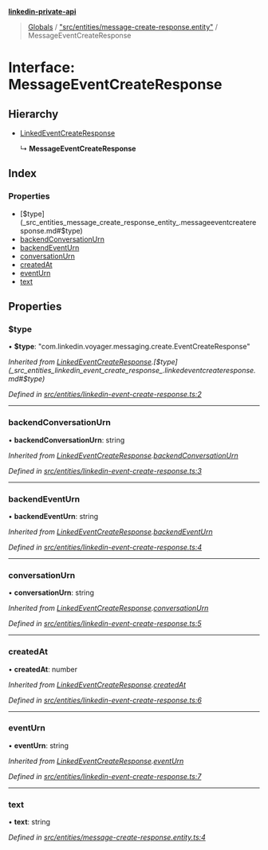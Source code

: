 **[linkedin-private-api](../README.md)**

> [Globals](../globals.md) / ["src/entities/message-create-response.entity"](../modules/_src_entities_message_create_response_entity_.md) / MessageEventCreateResponse

# Interface: MessageEventCreateResponse

## Hierarchy

* [LinkedEventCreateResponse](_src_entities_linkedin_event_create_response_.linkedeventcreateresponse.md)

  ↳ **MessageEventCreateResponse**

## Index

### Properties

* [$type](_src_entities_message_create_response_entity_.messageeventcreateresponse.md#$type)
* [backendConversationUrn](_src_entities_message_create_response_entity_.messageeventcreateresponse.md#backendconversationurn)
* [backendEventUrn](_src_entities_message_create_response_entity_.messageeventcreateresponse.md#backendeventurn)
* [conversationUrn](_src_entities_message_create_response_entity_.messageeventcreateresponse.md#conversationurn)
* [createdAt](_src_entities_message_create_response_entity_.messageeventcreateresponse.md#createdat)
* [eventUrn](_src_entities_message_create_response_entity_.messageeventcreateresponse.md#eventurn)
* [text](_src_entities_message_create_response_entity_.messageeventcreateresponse.md#text)

## Properties

### $type

•  **$type**: \"com.linkedin.voyager.messaging.create.EventCreateResponse\"

*Inherited from [LinkedEventCreateResponse](_src_entities_linkedin_event_create_response_.linkedeventcreateresponse.md).[$type](_src_entities_linkedin_event_create_response_.linkedeventcreateresponse.md#$type)*

*Defined in [src/entities/linkedin-event-create-response.ts:2](https://github.com/cosiall/linkedin-private-api/blob/6982069/src/entities/linkedin-event-create-response.ts#L2)*

___

### backendConversationUrn

•  **backendConversationUrn**: string

*Inherited from [LinkedEventCreateResponse](_src_entities_linkedin_event_create_response_.linkedeventcreateresponse.md).[backendConversationUrn](_src_entities_linkedin_event_create_response_.linkedeventcreateresponse.md#backendconversationurn)*

*Defined in [src/entities/linkedin-event-create-response.ts:3](https://github.com/cosiall/linkedin-private-api/blob/6982069/src/entities/linkedin-event-create-response.ts#L3)*

___

### backendEventUrn

•  **backendEventUrn**: string

*Inherited from [LinkedEventCreateResponse](_src_entities_linkedin_event_create_response_.linkedeventcreateresponse.md).[backendEventUrn](_src_entities_linkedin_event_create_response_.linkedeventcreateresponse.md#backendeventurn)*

*Defined in [src/entities/linkedin-event-create-response.ts:4](https://github.com/cosiall/linkedin-private-api/blob/6982069/src/entities/linkedin-event-create-response.ts#L4)*

___

### conversationUrn

•  **conversationUrn**: string

*Inherited from [LinkedEventCreateResponse](_src_entities_linkedin_event_create_response_.linkedeventcreateresponse.md).[conversationUrn](_src_entities_linkedin_event_create_response_.linkedeventcreateresponse.md#conversationurn)*

*Defined in [src/entities/linkedin-event-create-response.ts:5](https://github.com/cosiall/linkedin-private-api/blob/6982069/src/entities/linkedin-event-create-response.ts#L5)*

___

### createdAt

•  **createdAt**: number

*Inherited from [LinkedEventCreateResponse](_src_entities_linkedin_event_create_response_.linkedeventcreateresponse.md).[createdAt](_src_entities_linkedin_event_create_response_.linkedeventcreateresponse.md#createdat)*

*Defined in [src/entities/linkedin-event-create-response.ts:6](https://github.com/cosiall/linkedin-private-api/blob/6982069/src/entities/linkedin-event-create-response.ts#L6)*

___

### eventUrn

•  **eventUrn**: string

*Inherited from [LinkedEventCreateResponse](_src_entities_linkedin_event_create_response_.linkedeventcreateresponse.md).[eventUrn](_src_entities_linkedin_event_create_response_.linkedeventcreateresponse.md#eventurn)*

*Defined in [src/entities/linkedin-event-create-response.ts:7](https://github.com/cosiall/linkedin-private-api/blob/6982069/src/entities/linkedin-event-create-response.ts#L7)*

___

### text

•  **text**: string

*Defined in [src/entities/message-create-response.entity.ts:4](https://github.com/cosiall/linkedin-private-api/blob/6982069/src/entities/message-create-response.entity.ts#L4)*
